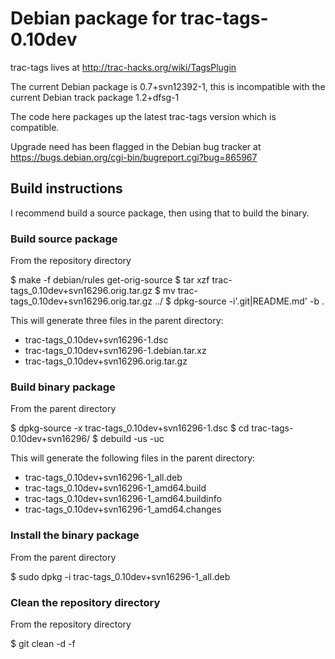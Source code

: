 # Debian package for trac-tags-0.10dev

trac-tags lives at http://trac-hacks.org/wiki/TagsPlugin

The current Debian package is 0.7+svn12392-1, this is incompatible
with the current Debian track package 1.2+dfsg-1

The code here packages up the latest trac-tags version which is compatible.

Upgrade need has been flagged in the Debian bug tracker at https://bugs.debian.org/cgi-bin/bugreport.cgi?bug=865967


## Build instructions

I recommend build a source package, then using that to build the binary.

### Build source package

From the repository directory

  $ make -f debian/rules get-orig-source
  $ tar xzf trac-tags_0.10dev+svn16296.orig.tar.gz 
  $ mv trac-tags_0.10dev+svn16296.orig.tar.gz ../
  $ dpkg-source -i'.git|README.md' -b .

This will generate three files in the parent directory:

  * trac-tags_0.10dev+svn16296-1.dsc
  * trac-tags_0.10dev+svn16296-1.debian.tar.xz
  * trac-tags_0.10dev+svn16296.orig.tar.gz

### Build binary package    

From the parent directory

  $ dpkg-source -x trac-tags_0.10dev+svn16296-1.dsc
  $ cd trac-tags-0.10dev+svn16296/
  $ debuild -us -uc

This will generate the following files in the parent directory:

  * trac-tags_0.10dev+svn16296-1_all.deb
  * trac-tags_0.10dev+svn16296-1_amd64.build
  * trac-tags_0.10dev+svn16296-1_amd64.buildinfo
  * trac-tags_0.10dev+svn16296-1_amd64.changes

### Install the binary package

From the parent directory

  $ sudo dpkg -i trac-tags_0.10dev+svn16296-1_all.deb

### Clean the repository directory

From the repository directory

  $ git clean -d -f
